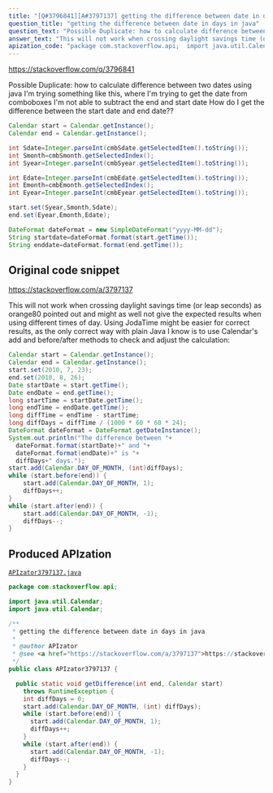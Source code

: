 ```yaml
---
title: "[Q#3796841][A#3797137] getting the difference between date in days in java"
question_title: "getting the difference between date in days in java"
question_text: "Possible Duplicate: how to calculate difference between two dates using java I'm trying something like this, where I'm trying to get the date from comboboxes I'm not able to subtract the end and start date  How do I get the difference between the start date and end date??"
answer_text: "This will not work when crossing daylight savings time (or leap seconds) as orange80 pointed out and might as well not give the expected results when using different times of day. Using JodaTime might be easier for correct results, as the only correct way with plain Java I know is to use Calendar's add and before/after methods to check and adjust the calculation:"
apization_code: "package com.stackoverflow.api;  import java.util.Calendar; import java.util.Calendar;  /**  * getting the difference between date in days in java  *  * @author APIzator  * @see <a href=\"https://stackoverflow.com/a/3797137\">https://stackoverflow.com/a/3797137</a>  */ public class APIzator3797137 {    public static void getDifference(int end, Calendar start)     throws RuntimeException {     int diffDays = 0;     start.add(Calendar.DAY_OF_MONTH, (int) diffDays);     while (start.before(end)) {       start.add(Calendar.DAY_OF_MONTH, 1);       diffDays++;     }     while (start.after(end)) {       start.add(Calendar.DAY_OF_MONTH, -1);       diffDays--;     }   } }"
---
```


https://stackoverflow.com/q/3796841

Possible Duplicate:
how to calculate difference between two dates using java
I&#x27;m trying something like this,
where I&#x27;m trying to get the date from comboboxes
I&#x27;m not able to subtract the end and start date 
How do I get the difference between the start date and end date??


```java
Calendar start = Calendar.getInstance();
Calendar end = Calendar.getInstance();  

int Sdate=Integer.parseInt(cmbSdate.getSelectedItem().toString());  
int Smonth=cmbSmonth.getSelectedIndex();
int Syear=Integer.parseInt(cmbSyear.getSelectedItem().toString());  

int Edate=Integer.parseInt(cmbEdate.getSelectedItem().toString());
int Emonth=cmbEmonth.getSelectedIndex();
int Eyear=Integer.parseInt(cmbEyear.getSelectedItem().toString());

start.set(Syear,Smonth,Sdate);  
end.set(Eyear,Emonth,Edate);

DateFormat dateFormat = new SimpleDateFormat("yyyy-MM-dd");
String startdate=dateFormat.format(start.getTime());  
String enddate=dateFormat.format(end.getTime());
```


## Original code snippet

https://stackoverflow.com/a/3797137

This will not work when crossing daylight savings time (or leap seconds) as orange80 pointed out and might as well not give the expected results when using different times of day. Using JodaTime might be easier for correct results, as the only correct way with plain Java I know is to use Calendar&#x27;s add and before/after methods to check and adjust the calculation:

```java
Calendar start = Calendar.getInstance();
Calendar end = Calendar.getInstance();
start.set(2010, 7, 23);
end.set(2010, 8, 26);
Date startDate = start.getTime();
Date endDate = end.getTime();
long startTime = startDate.getTime();
long endTime = endDate.getTime();
long diffTime = endTime - startTime;
long diffDays = diffTime / (1000 * 60 * 60 * 24);
DateFormat dateFormat = DateFormat.getDateInstance();
System.out.println("The difference between "+
  dateFormat.format(startDate)+" and "+
  dateFormat.format(endDate)+" is "+
  diffDays+" days.");
start.add(Calendar.DAY_OF_MONTH, (int)diffDays);
while (start.before(end)) {
    start.add(Calendar.DAY_OF_MONTH, 1);
    diffDays++;
}
while (start.after(end)) {
    start.add(Calendar.DAY_OF_MONTH, -1);
    diffDays--;
}
```

## Produced APIzation

[`APIzator3797137.java`](https://github.com/pasqualesalza/apization-temp-data/raw/master/apizations/java/APIzator3797137.java)

```java
package com.stackoverflow.api;

import java.util.Calendar;
import java.util.Calendar;

/**
 * getting the difference between date in days in java
 *
 * @author APIzator
 * @see <a href="https://stackoverflow.com/a/3797137">https://stackoverflow.com/a/3797137</a>
 */
public class APIzator3797137 {

  public static void getDifference(int end, Calendar start)
    throws RuntimeException {
    int diffDays = 0;
    start.add(Calendar.DAY_OF_MONTH, (int) diffDays);
    while (start.before(end)) {
      start.add(Calendar.DAY_OF_MONTH, 1);
      diffDays++;
    }
    while (start.after(end)) {
      start.add(Calendar.DAY_OF_MONTH, -1);
      diffDays--;
    }
  }
}

```
